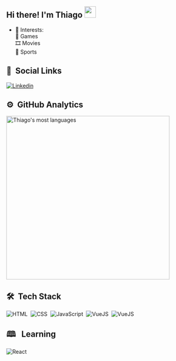 ## Hi there! I'm Thiago <img src="https://raw.githubusercontent.com/iampavangandhi/iampavangandhi/master/gifs/Hi.gif" width="30px"></h2>


- 💙 Interests: <br>
👾 Games <br>
 🎞️ Movies<br>
 🏀 Sports

## 🔀 &nbsp;Social Links


<a href="https://www.linkedin.com/in/thiagodslima/" target="_blank">
 <img align="center" src="https://img.shields.io/badge/-LinkedIn-0e76a8?style=for-the-badge&logo=Linkedin&logoColor=white" alt="Linkedin"/>
</a>




## ⚙️ &nbsp;GitHub Analytics



<p align="left">
<!-- <img width="430em" src="https://github-readme-stats.vercel.app/api?username=Thiagodsla&show_icons=true&bg_color=35495e&title_color=42b883&icon_color=42b883&text_color=fff&show_border&border_color=42b883&border_radius=10" alt="Thiago's stats"/>
 <br>
 -->


  <img width="430em" src="https://github-readme-stats.vercel.app/api/top-langs/?username=Thiagodsla&layout=compact&bg_color=35495e&title_color=42b883&icon_color=42b883&text_color=42b883&show_border&border_color=42b883&border_radius=10" alt="Thiago's most languages"/>
</p>

  

## 🛠 &nbsp;Tech Stack

![HTML](https://img.shields.io/badge/-HTML-05122A?style=for-the-badge&logo=HTML5)&nbsp;
![CSS](https://img.shields.io/badge/-CSS-05122A?style=for-the-badge&logo=CSS3&logoColor=1572B6)&nbsp;
![JavaScript](https://img.shields.io/badge/-JavaScript-05122A?style=for-the-badge&logo=javascript)&nbsp;
![VueJS](https://img.shields.io/badge/-Vue.js-05122A?style=for-the-badge&logo=vue.js)&nbsp;
![VueJS](https://img.shields.io/badge/-Ruby_on_Rails-05122A?style=for-the-badge&logo=ruby-on-rails)&nbsp;

## 🕮 &nbsp; Learning 

![React](https://img.shields.io/badge/-react-05122A?style=for-the-badge&logo=react)&nbsp;

<!-- ## ❤ &nbsp; Want to learn  -->








